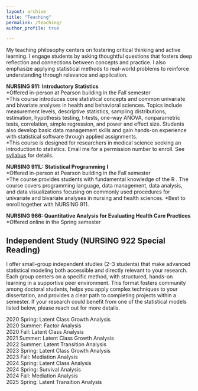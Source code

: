 ```yaml
---
layout: archive
title: "Teaching"
permalink: /teaching/
author_profile: true

---
```

My teaching philosophy centers on fostering critical thinking and active learning. I engage students by asking thoughtful questions that fosters deep reflection and connections between concepts and practice. I also emphasize applying statistical methods to real-world problems to reinforce understanding through relevance and application.

**NURSING 911: Introductory Statistics**<br>
*Offered in-person at Pearson building in the Fall semester<br>
*This course introduces core statistical concepts and common univariate and bivariate analyses in health and behavioral sciences. 
Topics include measurement levels, descriptive statistics, sampling distributions, estimation, hypothesis testing, t-tests, one-way ANOVA, nonparametric tests, correlation, simple regression, and power and effect size. 
Students also develop basic data management skills and gain hands-on experience with statistical software through applied assignments.<br>
*This course is designed for researchers in medical science seeking an introduction to statistics. Email me for a permission number to enroll. See [syllabus](../_teaching/N911_syllabus.doc) for details.

**NURSING 911L: Statistical Programming I**<br>
*Offered in-person at Pearson building in the Fall semester<br>
*The course provides students with fundamental knowledge of the R . 
The course covers programming language, data management, data analysis, and data visualizations focusing on commonly used procedures for univariate and bivariate analyses in nursing and health sciences. 
*Best to enroll together with NURSING 911. 

**NURSING 966: Quantitative Analysis for Evaluating Health Care Practices**<br>
*Offered online in the Spring semester<br>

      
Independent Study (NURSING 922 Special Reading)
-----
I offer small-group independent studies (2–3 students) that make advanced statistical modeling both accessible and directly relevant to your research. 
Each group centers on a specific method, with structured, hands-on learning in a supportive peer environment. This format fosters community among doctoral students, helps you apply complex techniques to your dissertation, and provides a clear path to completing projects within a semester. 
If your research could benefit from one of the statistical models listed below, please reach out for more details.

2020 Spring: Latent Class Growth Analysis<br>
2020 Summer: Factor Analysis<br>
2020 Fall: Latent Class Analysis<br>
2021 Summer: Latent Class Growth Analysis<br>
2022 Summer: Latent Transition Analysis<br>
2023 Spring: Latent Class Growth Analysis<br>
2023 Fall: Mediation Analysis<br>
2024 Spring: Latent Class Analysis<br>
2024 Spring: Survival Analysis<br>
2024 Fall: Mediation Analysis<br>
2025 Spring: Latent Transition Analysis<br>